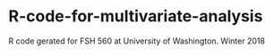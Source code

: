 # R-code-for-multivariate-analysis
R code gerated for FSH 560 at University of Washington. Winter 2018

